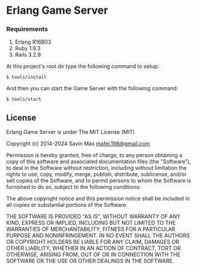 Erlang Game Server
==============

### Requirements
1. Erlang R16B03
2. Ruby   1.9.3
3. Rails  3.2.9

At this project's root dir type the following command to setup:

```
$ tools/install
```

And then you can start the Game Server with the following command:

```
$ tools/start
```

## License
Erlang Game Server is under The MIT License (MIT)

Copyright (c) 2014-2024
Savin Max <mafei.198@gmail.com>

Permission is hereby granted, free of charge, to any person obtaining a copy
of this software and associated documentation files (the "Software"), to deal
in the Software without restriction, including without limitation the rights
to use, copy, modify, merge, publish, distribute, sublicense, and/or sell
copies of the Software, and to permit persons to whom the Software is
furnished to do so, subject to the following conditions:

The above copyright notice and this permission notice shall be included in all
copies or substantial portions of the Software.

THE SOFTWARE IS PROVIDED "AS IS", WITHOUT WARRANTY OF ANY KIND, EXPRESS OR
IMPLIED, INCLUDING BUT NOT LIMITED TO THE WARRANTIES OF MERCHANTABILITY,
FITNESS FOR A PARTICULAR PURPOSE AND NONINFRINGEMENT. IN NO EVENT SHALL THE
AUTHORS OR COPYRIGHT HOLDERS BE LIABLE FOR ANY CLAIM, DAMAGES OR OTHER
LIABILITY, WHETHER IN AN ACTION OF CONTRACT, TORT OR OTHERWISE, ARISING FROM,
OUT OF OR IN CONNECTION WITH THE SOFTWARE OR THE USE OR OTHER DEALINGS IN THE
SOFTWARE.
